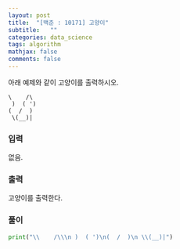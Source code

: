 ```yaml
---
layout: post
title:  "[백준 : 10171] 고양이"
subtitle:   ""
categories: data_science
tags: algorithm
mathjax: false
comments: false
---
```


아래 예제와 같이 고양이를 출력하시오.

```
\    /\
 )  ( ')
(  /  )
 \(__)|
```
### 입력

없음.

### 출력

고양이를 출력한다.

### 풀이

```python
print("\\    /\\\n )  ( ')\n(  /  )\n \\(__)|")
```